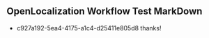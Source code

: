 ## OpenLocalization Workflow Test MarkDown
* c927a192-5ea4-4175-a1c4-d25411e805d8 thanks!

<!--HONumber=Jul16_HO5-->


